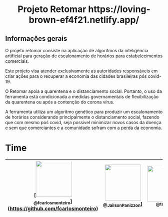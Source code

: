 <h1 align="center">Projeto Retomar https://loving-brown-ef4f21.netlify.app/</h1>

## Informações gerais

O projeto retomar consiste na aplicação de algoritmos da inteligência artificial para geração de escalonamento de horários para estabelecimentos comerciais.

Este projeto visa atender exclusivamente as autoridades responsáveis em criar ações para o recuperar a economia das cidades brasileiras pós covid-19.

O Retomar apoia a quarentena e o distanciamento social. Portanto, o uso da ferramenta está condicionada a medidas governamentais de flexibilização da quarentena ou após a contenção do corona vírus.

A ferramenta utiliza um algoritmo genético para produzir um escalonamento de horários considerando principalmente o distanciamento social, fazendo que com mesmo poś covid, seja possível minimizar novos casos da doença e sem que comerciantes e a comunidade sofram com a perda da economia. 

# Time

| [<img src="https://avatars2.githubusercontent.com/u/8319539?s=460&v=4" width=115><br><sub>@fcarlosmonteiro</sub>] (https://github.com/fcarlosmonteiro) |  [<img src="https://avatars3.githubusercontent.com/u/42361930?s=460&v=4" width="115"><br><sub>@JailsonPanizzon</sub>](https://github.com/JailsonPanizzon)] | [<img src="https://avatars0.githubusercontent.com/u/26147019?s=460&v=4" width=115><br><sub>@tekpixo</sub>](https://github.com/tekpixo) | [<img src="https://avatars0.githubusercontent.com/u/33067827?s=460&v=4" width=115><br><sub>@ricardobalbinot</sub>](https://github.com/ricardobalbinot) |
| :---: | :---: | :---: | :---: |


